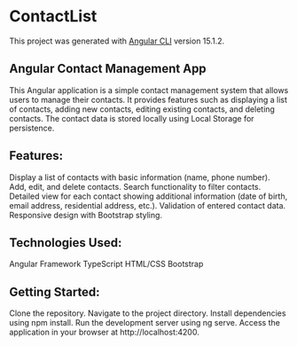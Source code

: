 # ContactList

This project was generated with [Angular CLI](https://github.com/angular/angular-cli) version 15.1.2.

## Angular Contact Management App

This Angular application is a simple contact management system that allows users to manage their contacts. It provides features such as displaying a list of contacts, adding new contacts, editing existing contacts, and deleting contacts. The contact data is stored locally using Local Storage for persistence.

## Features:

Display a list of contacts with basic information (name, phone number).
Add, edit, and delete contacts.
Search functionality to filter contacts.
Detailed view for each contact showing additional information (date of birth, email address, residential address, etc.).
Validation of entered contact data.
Responsive design with Bootstrap styling.


## Technologies Used:

Angular Framework
TypeScript
HTML/CSS
Bootstrap

## Getting Started:

Clone the repository.
Navigate to the project directory.
Install dependencies using npm install.
Run the development server using ng serve.
Access the application in your browser at http://localhost:4200.
